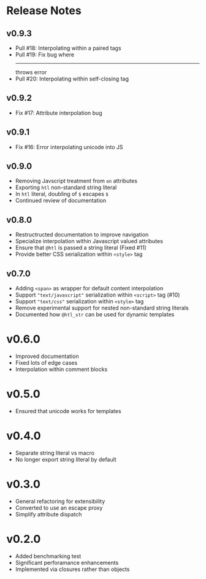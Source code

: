 # Release Notes

## v0.9.3

- Pull #18: Interpolating within a paired tags
- Pull #19: Fix bug where <hr /></div> throws error
- Pull #20: Interpolating within self-closing tag

## v0.9.2

- Fix #17: Attribute interpolation bug

## v0.9.1

- Fix #16: Error interpolating unicode into JS

## v0.9.0

- Removing Javscript treatment from `on` attributes
- Exporting `htl` non-standard string literal
- In `htl` literal, doubling of `$` escapes `$`
- Continued review of documentation

## v0.8.0

- Restructructed documentation to improve navigation
- Specialize interpolation within Javascript valued attributes
- Ensure that `@htl` is passed a string literal (Fixed #11)
- Provide better CSS serialization within `<style>` tag

## v0.7.0

- Adding `<span>` as wrapper for default content interpolation
- Support `"text/javascript"` serialization within `<script>` tag (#10)
- Support `"text/css"` serialization within `<style>` tag
- Remove experimental support for nested non-standard string literals
- Documented how `@htl_str` can be used for dynamic templates

# v0.6.0

- Improved documentation
- Fixed lots of edge cases
- Interpolation within comment blocks

# v0.5.0

- Ensured that unicode works for templates

# v0.4.0

- Separate string literal vs macro
- No longer export string literal by default

# v0.3.0

- General refactoring for extensibility
- Converted to use an escape proxy
- Simplify attribute dispatch

# v0.2.0

- Added benchmarking test
- Significant perforamance enhancements
- Implemented via closures rather than objects

